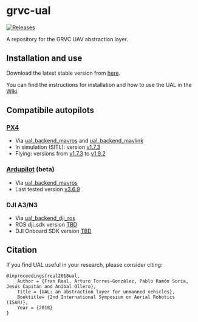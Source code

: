# grvc-ual
[![Releases](https://img.shields.io/github/release/grvcTeam/grvc-ual.svg)](https://github.com/grvcTeam/grvc-ual/releases)

A repository for the GRVC UAV abstraction layer.

## Installation and use

Download the latest stable version from [here](https://github.com/grvcTeam/grvc-ual/releases).

You can find the instructions for installation and how to use the UAL in the [Wiki](https://github.com/grvcTeam/grvc-ual/wiki).

## Compatibile autopilots

### [PX4](https://github.com/PX4/Firmware)

 * Via [ual_backend_mavros]() and [ual_backend_mavlink]()
 * In simulation (SITL): version [v1.7.3](https://github.com/PX4/Firmware/tree/v1.7.3)
 * Flying: versions from [v1.7.3](https://github.com/PX4/Firmware/tree/v1.7.3) to [v1.9.2](https://github.com/PX4/Firmware/tree/v1.9.2)

### [Ardupilot](http://ardupilot.org/) (beta)

 * Via [ual_backend_mavros]()
 * Last tested version [v3.6.9](http://firmware.ardupilot.org/Copter/stable-3.6.9)

### DJI A3/N3

 * Via [ual_backend_dji_ros]()
 * ROS dji_sdk version [TBD]()
 * DJI Onboard SDK version [TBD]()

## Citation
If you find UAL useful in your research, please consider citing:

```
@inproceedings{real2018ual,
    Author = {Fran Real, Arturo Torres-González, Pablo Ramón Soria, Jesús Capitán and Aníbal Ollero},
    Title = {UAL: an abstraction layer for unmanned vehicles},
    Booktitle= {2nd International Symposium on Aerial Robotics (ISAR)},
    Year = {2018}
}
```
